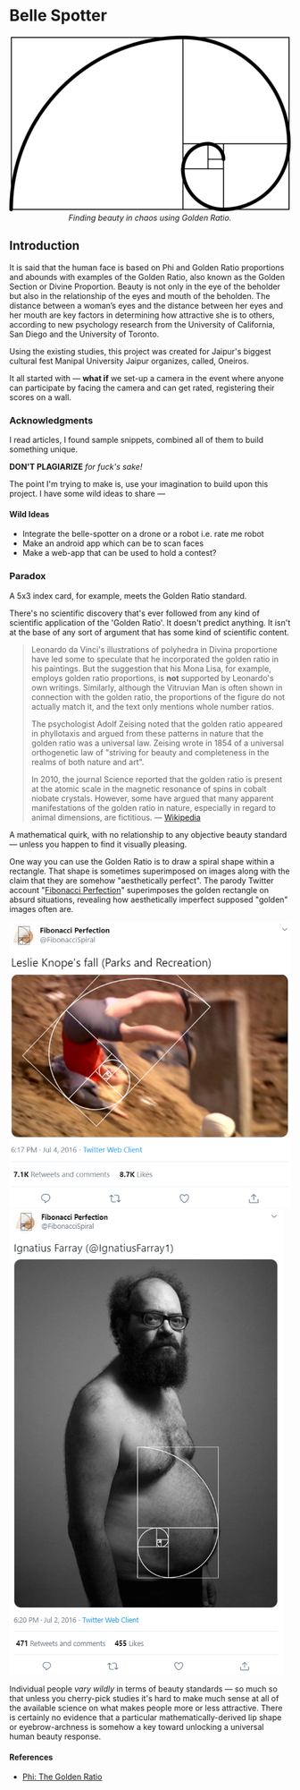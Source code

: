 # Belle Spotter

<p align="center">
    <img alt="Belle Spotter Logo" src="static/golden-ratio.png"><br>
    <i>Finding beauty in chaos using Golden Ratio.</i>
</p>

## Introduction

It is said that the human face is based on Phi and Golden Ratio proportions and abounds with examples of the Golden Ratio, also known as the Golden Section or Divine Proportion. Beauty is not only in the eye of the beholder but also in the relationship of the eyes and mouth of the beholden. The distance between a woman’s eyes and the distance between her eyes and her mouth are key factors in determining how attractive she is to others, according to new psychology research from the University of California, San Diego and the University of Toronto.

Using the existing studies, this project was created for Jaipur's biggest cultural fest Manipal University Jaipur organizes, called, Oneiros.

It all started with &mdash; **what if** we set-up a camera in the event where anyone can participate by facing the camera and can get rated, registering their scores on a wall.

### Acknowledgments

I read articles, I found sample snippets, combined all of them to build something unique.

**DON'T PLAGIARIZE** _for fuck's sake!_

The point I'm trying to make is, use your imagination to build upon this project. I have some wild ideas to share &mdash;

#### Wild Ideas

- Integrate the belle-spotter on a drone or a robot i.e. rate me robot
- Make an android app which can be to scan faces
- Make a web-app that can be used to hold a contest?

### Paradox

A 5x3 index card, for example, meets the Golden Ratio standard.

There's no scientific discovery that's ever followed from any kind of scientific application of the 'Golden Ratio'. It doesn't predict anything. It isn't at the base of any sort of argument that has some kind of scientific content.

> Leonardo da Vinci's illustrations of polyhedra in Divina proportione have led some to speculate that he incorporated the golden ratio in his paintings. But the suggestion that his Mona Lisa, for example, employs golden ratio proportions, is **not** supported by Leonardo's own writings. Similarly, although the Vitruvian Man is often shown in connection with the golden ratio, the proportions of the figure do not actually match it, and the text only mentions whole number ratios.
> 
> The psychologist Adolf Zeising noted that the golden ratio appeared in phyllotaxis and argued from these patterns in nature that the golden ratio was a universal law. Zeising wrote in 1854 of a universal orthogenetic law of "striving for beauty and completeness in the realms of both nature and art".
> 
> In 2010, the journal Science reported that the golden ratio is present at the atomic scale in the magnetic resonance of spins in cobalt niobate crystals. However, some have argued that many apparent manifestations of the golden ratio in nature, especially in regard to animal dimensions, are fictitious. &mdash; [Wikipedia](https://en.wikipedia.org/wiki/Golden_ratio)

A mathematical quirk, with no relationship to any objective beauty standard &mdash; unless you happen to find it visually pleasing.

One way you can use the Golden Ratio is to draw a spiral shape within a rectangle. That shape is sometimes superimposed on images along with the claim that they are somehow "aesthetically perfect". The parody Twitter account "[Fibonacci Perfection](https://twitter.com/FibonacciSpiral)" superimposes the golden rectangle on absurd situations, revealing how aesthetically imperfect supposed "golden" images often are.

![](static/FibonacciSpiral_01.png)
![](static/FibonacciSpiral_02.png)

Individual people _vary wildly_ in terms of beauty standards &mdash; so much so that unless you cherry-pick studies it's hard to make much sense at all of the available science on what makes people more or less attractive. There is certainly no evidence that a particular mathematically-derived lip shape or eyebrow-archness is somehow a key toward unlocking a universal human beauty response.

#### References

- [Phi: The Golden Ratio](https://www.livescience.com/37704-phi-golden-ratio.html)